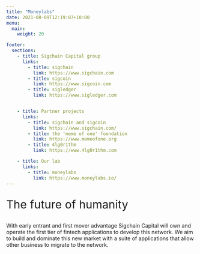 ```yaml
---
title: "Moneylabs"
date: 2021-08-09T12:19:07+10:00
menu:
  main:
    weight: 20

footer:
  sections:
    - title: Sigchain Capital group
      links:
        - title: sigchain
          link: https://www.sigchain.com
        - title: sigcoin
          link: https://www.sigcoin.com
        - title: sigledger
          link: https://www.sigledger.com


    - title: Partner projects
      links:
        - title: sigchain and sigcoin
          link: https://www.sigchain.com/
        - title: the 'meme of one' foundation
          link: https://www.memeofone.org
        - title: 4lg0r1thm
          link: https://www.4lg0r1thm.com

    - title: Our lab
      links:
        - title: moneylabs
          link: https://www.moneylabs.io/
---
```

<div style="font-size: 30px; ">
<p>The future of humanity</p>
</div>

With early entrant and first mover advantage Sigchain Capital will own and operate the first tier of fintech applications to develop this network. We aim to build and dominate this new market with a suite of applications that allow other business to migrate to the network.
